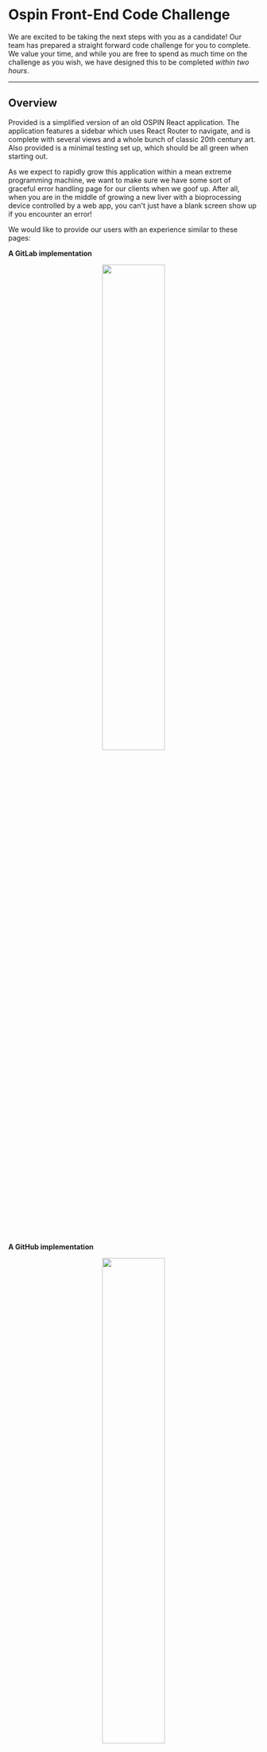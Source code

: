 # Ospin Front-End Code Challenge

We are excited to be taking the next steps with you as a candidate! Our team has prepared a straight forward code challenge for you to complete. We value your time, and while you are free to spend as much time on the challenge as you wish, we have designed this to be completed _within two hours_.


---
## Overview

Provided is a simplified version of an old OSPIN React application. The application features a sidebar which uses React Router to navigate, and is complete with several views and a whole bunch of classic 20th century art. Also provided is a minimal testing set up, which should be all green when starting out.

As we expect to rapidly grow this application within a mean extreme programming machine, we want to make sure we have some sort of graceful error handling page for our clients when we goof up. After all, when you are in the middle of growing a new liver with a bioprocessing device controlled by a web app, you can't just have a blank screen show up if you encounter an error!

We would like to provide our users with an experience similar to these pages:

**A GitLab implementation**
<div align="center">
  <img src="gitlab_500.png" style="width: 50%">
</div>

**A GitHub implementation**
<div align="center" style="margin-top: 10px">
  <img src="github_500.jpeg" style="width: 50%">
</div>


---
## Getting Started
- clone the repository - **do not fork!** This is to ensure your submission stays private. If you will be hosting the repo on Github or Gitlab (not mandatory, see FAQ), please rename the repository.
- make sure you are using a node version that is compatible with what is defined in the `package.json`
- run `npm i && npm test` followed by `npm start` to make sure everything is working as expected!


---
## Deliverables
- **when an error is thrown in a component within the main-content section of `Main.jsx` (e.g. `Profile`, `Notifications`, `Devices`, `Changelog`):**
  - an error view should display
  - the sidebar should still be visible
  - the user should be able to navigate away from the error page using the sidebar (the error page should only take up the 'main-content' window of the application)
  - we want to report the client side error to our backend, so make use of the existing method in the `ServerAPI` class to simulate the relevant information being sent in a POST request. Simply calling the provided method is sufficient - no need to make to make an actual HTTP request!
  - the url should reflect that a user is on the error page (e.g. `http://localhost:3000/error`)
  - when the user reloads the browser window when on `/error` they should see the error screen after the reload
  - the user should be able to successfully 'navigate back' in their browsers (by clicking the back button, hitting backspace, etc.)
  - **test coverage should be provided for this new feature!**
  - **bonus:** provide the user with the option to see the actual error and the stack trace on the error page (unless the user has reloaded into the error screen using the browser's reload button. In this case you don't need to display the error and stack trace)

## Hints
  - The router should be responsible for the rendering of the error screen (there should be a route to the error screen)
  - for the bonus: the history API allows passing state between routes

---
## FAQ

**Q**: What do I do once I am finished?
**A**: **Please do not make a PR to the repo.** If you are able to host it on a Github account simply rename the repo, provide a link and it will be cloned. If you made your repo private, please invite github user `ospin-webapp` as a collaborator, let us know when you are finished, and it will be cloned. Otherwise, send an email to webdev.ospin@gmail.com either with your finished repo zipped and attached, or with a link to somewhere it can be downloaded.

**Q:** Re: the user experience, do I have to provide some fancy animations/art/etc. on the error page?
**A:** No! All you need to provide is what you consider a simple and polished view. There are some assets in `src/images` which you are welcome to use, but not required to. Feel free to be goofy with it!

**Q:** May I use dependencies not currently listed?
**A:** Of course! Please use whatever dependencies you see fit. While we have provided a test framework in the challenge, it is by no means necessary to use the same one.

**Q:** May I change the way existing code works?
**A:** Certainly - feel free to edit the repository as you see fit. Keep in mind that your work should reflect how you would go about solving this issue on a real team.

**Q:** Will you be reviewing Git history?
**A:** Yes! Please provide a structured and readable Git history. This should mimic a real feature + PR completion, and will be read as such.

**Q:** How much test coverage do I need to provide?
**A:** Use your best judgement depending on your time constraints. If it is a choice between 20 tests which cover 50% of the feature, vs. 5 tests which cover 95% of the feature, go for the higher coverage!


**Q:** What if I have additional questions about the feature/user experience?
**A:** First and foremost, if it is not blocking to your completion of the code challenge, feel free to list any assumptions you need to make in the discussion section of the README below. Otherwise, reach out directly if you have any questions that feel are blocking to the completion of this code challenge.

---
## Discussion
> This is your space to communicate your thoughts as a developer to us. Use this section to describe the decisions you made (architecturally, technically, etc.), as well as any recommendations for alterations/extensions to the feature. Consider what makes a for a stellar PR body and provide it here.

> If there are any assumptions you had to make because of ambiguity in the feature request, please list them here!

> If your implementation involves additional setup to run, please let us know here.

> Any and all feedback on the code challenge is greatly appreciated. Please let us know if it could be improved, if it was too long, if expectations weren't clear, etc.!

<br/>

## My humble feedback on this

- Overall, it is an enjoyable challenge.

- Involving some interesting "catches" to have in order to assess the candidates' attention to detail in this kind of task (for example: the hierarchy of routes)

- Due to being involved in some other hiring processes, I was unable to spend more time testing the application, especially since the test present in the repository was not passing. I spent some time trying to debug but none of the solutions I found solved the problem.

``` 
FAIL  test/components/Main.test.jsx
  ● Test suite failed to run

    Cannot find module 'mini-create-react-context' from 'node_modules/react-router/cjs/react-router.js'

    Require stack:
      node_modules/react-router/cjs/react-router.js
      node_modules/react-router/index.js
      test/components/Main.test.jsx

      at Resolver.resolveModule (node_modules/jest-resolve/build/resolver.js:324:11)
      at Object.<anonymous> (node_modules/react-router/cjs/react-router.js:9:37)
```

- 